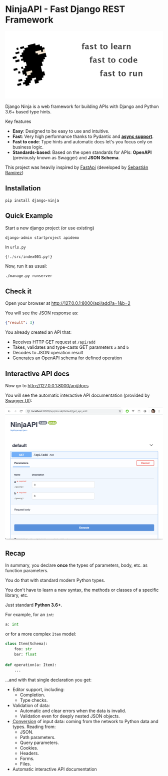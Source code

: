 # NinjaAPI - Fast Django REST Framework

![Django Ninja](img/hero.png)

Django Ninja is a web framework for building APIs with Django and Python 3.6+ based type hints.

Key features

 - **Easy**: Designed to be easy to use and intuitive.
 - **Fast**: Very high performance thanks to Pydantic and **<a href="/async-support/">async support</a>**. 
 - **Fast to code**: Type hints and automatic docs let's you focus only on business logic.
 - **Standards-based**: Based on the open standards for APIs: **OpenAPI** (previously known as Swagger) and **JSON Schema**.

This project was heavily inspired by <a href="https://fastapi.tiangolo.com/" target="_blank">FastApi</a> (developed by <a href="https://github.com/tiangolo" target="_blank">Sebastián Ramírez</a>)

## Installation

```
pip install django-ninja
```

## Quick Example

Start a new django project (or use existing)
```
django-admin startproject apidemo
```

in `urls.py`

```Python hl_lines="3 5 8 9 10 15"
{!./src/index001.py!}
```

Now, run it as usual:
```
./manage.py runserver
```

## Check it

Open your browser at <a href="http://127.0.0.1:8000/api/add?a=1&b=2" target="_blank">http://127.0.0.1:8000/api/add?a=1&b=2</a>

You will see the JSON response as:
```JSON
{"result": 3}
```
You already created an API that:

 - Receives HTTP GET request at `/api/add`
 - Takes, validates and type-casts GET parameters `a` and `b`
 - Decodes to JSON operation result
 - Generates an OpenAPI schema for defined operation

## Interactive API docs

Now go to <a href="http://127.0.0.1:8000/api/docs" target="_blank">http://127.0.0.1:8000/api/docs</a>

You will see the automatic interactive API documentation (provided by <a href="https://github.com/swagger-api/swagger-ui" target="_blank">Swagger UI</a>):


![Swagger UI](img/index-swagger-ui.png)


## Recap

In summary, you declare **once** the types of parameters, body, etc. as function parameters. 

You do that with standard modern Python types.

You don't have to learn a new syntax, the methods or classes of a specific library, etc.

Just standard **Python 3.6+**.

For example, for an `int`:

```Python
a: int
```

or for a more complex `Item` model:

```Python
class Item(Schema):
    foo: str
    bar: float

def operation(a: Item):
    ...
```

...and with that single declaration you get:

* Editor support, including:
    * Completion.
    * Type checks.
* Validation of data:
    * Automatic and clear errors when the data is invalid.
    * Validation even for deeply nested JSON objects.
* <abbr title="also known as: serialization, parsing, marshalling">Conversion</abbr> of input data: coming from the network to Python data and types. Reading from:
    * JSON.
    * Path parameters.
    * Query parameters.
    * Cookies.
    * Headers.
    * Forms.
    * Files.
* Automatic interactive API documentation
